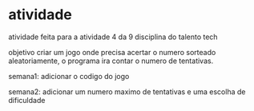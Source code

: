 # atividade
atividade feita para a atividade 4 da 9 disciplina do talento tech

objetivo 
criar um jogo onde precisa acertar o numero sorteado aleatoriamente, o programa ira contar o numero de tentativas.

semana1: adicionar o codigo do jogo

semana2: adicionar um numero maximo de tentativas e uma escolha de dificuldade

